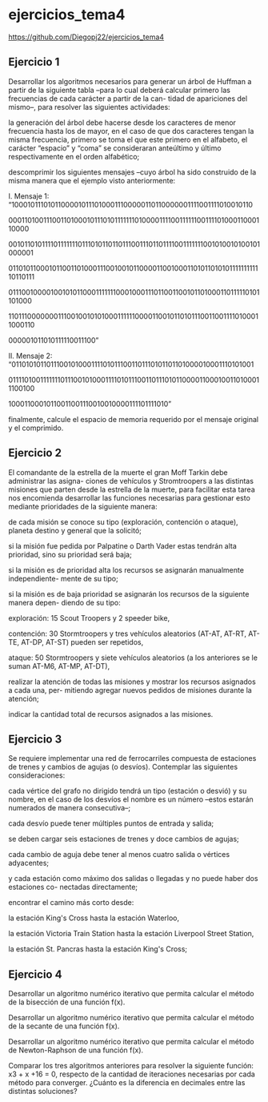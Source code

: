 # ejercicios_tema4
https://github.com/Diegopj22/ejercicios_tema4
## Ejercicio 1
Desarrollar los algoritmos necesarios para generar un árbol de Huffman a partir de la siguiente tabla –para lo cual deberá calcular primero las frecuencias de cada carácter a partir de la can- tidad de apariciones del mismo–, para resolver las siguientes actividades:

 

la generación del árbol debe hacerse desde los caracteres de menor frecuencia hasta los de mayor, en el caso de que dos caracteres tengan la misma frecuencia, primero se toma el que este primero en el alfabeto, el carácter “espacio” y “coma” se consideraran anteúltimo y último respectivamente en el orden alfabético;
 

descomprimir los siguientes mensajes –cuyo árbol ha sido construido de la misma manera que el ejemplo visto anteriormente:
 

I.   Mensaje  1:  “100010111010110000101110100011100000110110000001111001111010010110

0001101001110011010001011101011111110100001111001111110011110100011000110000

00101101011110111111101110101101101110011101101111001111111001010010100101000001

011010110001011001101000111001001011000011001000110101101010111111111110110111

0111001000010010101100011111110001000111011001100101101000110111110101101000

1101110000000111001001010100011111100001100101101011100110011110100011000110

000001011010111110011100”

 

II.    Mensaje 2: “01101010110111001010001111010111001101110101101101000010001110101001

011110100111111101110010100011110101110011011101011000011000100110100011100100

10001100010110011001110010010000111101111010”

 

finalmente, calcule el espacio de memoria requerido por el mensaje original y el comprimido.
 
## Ejercicio 2
El comandante de la estrella de la muerte el gran Moff Tarkin debe administrar las asigna- ciones de vehículos y Stromtroopers a las distintas misiones que parten desde la estrella de la muerte, para facilitar esta tarea nos encomienda desarrollar las funciones necesarias para gestionar esto mediante prioridades de la siguiente manera:

 

de cada misión se conoce su tipo (exploración, contención o ataque), planeta destino y general que la solicitó;
 

si la misión fue pedida por Palpatine o Darth Vader estas tendrán alta prioridad, sino su prioridad será baja;
 

si la misión es de prioridad alta los recursos se asignarán manualmente independiente- mente de su tipo;
 

si la misión es de baja prioridad se asignarán los recursos de la siguiente manera depen- diendo de su tipo:
 

exploración: 15 Scout Troopers y 2 speeder bike,
 

contención: 30 Stormtroopers y tres vehículos aleatorios (AT-AT, AT-RT, AT-TE, AT-DP, AT-ST) pueden ser repetidos,
 

ataque: 50 Stormtroopers y siete vehículos aleatorios (a los anteriores se le suman AT-M6, AT-MP, AT-DT),


realizar la atención de todas las misiones y mostrar los recursos asignados a cada una, per- mitiendo agregar nuevos pedidos de misiones durante la atención;
 

indicar la cantidad total de recursos asignados a las misiones.


## Ejercicio 3


Se requiere implementar una red de ferrocarriles compuesta de estaciones de trenes y cambios de agujas (o desvíos). Contemplar las siguientes consideraciones:

 

cada vértice del grafo no dirigido tendrá un tipo (estación o desvió) y su nombre, en el caso de los desvíos el nombre es un número –estos estarán numerados de manera consecutiva–;
 

cada desvío puede tener múltiples puntos de entrada y salida;
 

se deben cargar seis estaciones de trenes y doce cambios de agujas;


cada cambio de aguja debe tener al menos cuatro salida o vértices adyacentes;
 

y cada estación como máximo dos salidas o llegadas y no puede haber dos estaciones co- nectadas directamente;
 

encontrar el camino más corto desde:
 

la estación King's Cross hasta la estación Waterloo,
 

la estación Victoria Train Station hasta la estación Liverpool Street Station,
 

la estación St. Pancras hasta la estación King's Cross;

## Ejercicio 4

Desarrollar un algoritmo numérico iterativo que permita calcular el método de la bisección de una función f(x).

Desarrollar un algoritmo numérico iterativo que permita calcular el método de la secante de una función f(x).

Desarrollar un algoritmo numérico iterativo que permita calcular el método de Newton-Raphson de una función f(x).

 Comparar los tres algoritmos anteriores para resolver la siguiente función: x3 + x +16 = 0, respecto de la cantidad de iteraciones necesarias por cada método para converger. ¿Cuánto es la diferencia en decimales entre las distintas soluciones?

 

 

 

 
